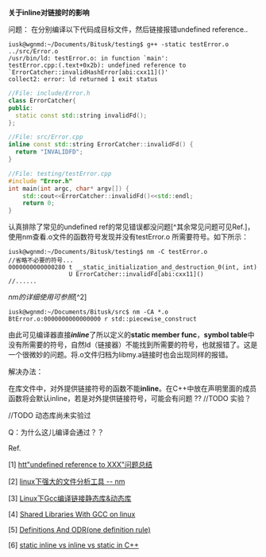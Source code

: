 **关于inline对链接时的影响**

问题：
在分别编译以下代码成目标文件，然后链接报错undefined reference..

```shell
iusk@wgnmd:~/Documents/Bitusk/testing$ g++ -static testError.o ../src/Error.o
/usr/bin/ld: testError.o: in function `main':
testError.cpp:(.text+0x2b): undefined reference to `ErrorCatcher::invalidHashError[abi:cxx11]()'
collect2: error: ld returned 1 exit status

```

```C++
//File: include/Error.h
class ErrorCatcher{
public:
  static const std::string invalidFd();
};
```
```c++
//File: src/Error.cpp
inline const std::string ErrorCatcher::invalidFd() {
  return "INVALIDFD";
}
```

```c++
//File: testing/testError.cpp
#include "Error.h"
int main(int argc, char* argv[]) {
	std::cout<<ErrorCatcher::invalidFd()<<std::endl;
	return 0;
}
```



认真排除了常见的undefined ref的常见错误都没问题[^其余常见问题可见Ref.]，使用nm查看.o文件的函数符号发现并没有testError.o 所需要符号。如下所示：

```shell
iusk@wgnmd:~/Documents/Bitusk/testing$ nm -C testError.o 
//省略不必要的符号...
0000000000000280 t __static_initialization_and_destruction_0(int, int)
                 U ErrorCatcher::invalidFd[abi:cxx11]()
//......
```

*nm的详细使用可参照*[^2]

```shell
iusk@wgnmd:~/Documents/Bitusk/src$ nm -CA *.o
BtError.o:0000000000000000 r std::piecewise_construct
```

 由此可见编译器直接***inline***了所以定义的**static member func**，**symbol table**中没有所需要的符号，自然ld（链接器）不能找到所需要的符号，也就报错了。这是一个很微妙的问题。将.o文件归档为libmy.a链接时也会出现同样的报错。

解决办法：

在库文件中，对外提供链接符号的函数不能**inline**。在C++中放在声明里面的成员函数将会默认inline，若是对外提供链接符号，可能会有问题 ?? //TODO 实验？

//TODO 动态库尚未实验过



Q：为什么这儿编译会通过？？



Ref.

[1]  [htt"undefined reference to XXX"问题总结](https://zhuanlan.zhihu.com/p/81681440)

[2]  [linux下强大的文件分析工具 -- nm](https://www.cnblogs.com/downey-blog/p/10477835.html)

[3]  [Linux下Gcc编译链接静态库&动态库](https://www.cnblogs.com/thechosenone95/p/10605172.htm)

[4]  [Shared Libraries With GCC on linux](https://www.cprogramming.com/tutorial/shared-libraries-linux-gcc.html)

[5]  [Definitions And ODR(one definition rule)](https://en.cppreference.com/w/cpp/language/definition)

[6]  [static inline vs inline vs static in C++](https://gist.github.com/htfy96/50308afc11678d2e3766a36aa60d5f75#file-static_inline_example-md)



